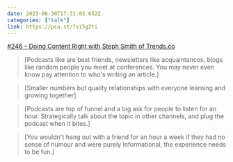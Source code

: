 ```yaml
---
date: 2023-06-30T17:31:02.652Z
categories: ["talk"]
link: https://pca.st/fvi5g2ti
---
```

[#246 – Doing Content Right with Steph Smith of Trends.co](https://pca.st/fvi5g2ti)

> [Podcasts like are best friends, newsletters like acquaintances, blogs like random people you meet at conferences. You may never even know pay attention to who's writing an article.]

> [Smaller numbers but quality relationships with everyone learning and growing together]

> [Podcasts are top of funnel and a big ask for people to listen for an hour. Strategically talk about the topic in other channels, and plug the podcast when it bites.]

> [You wouldn't hang out with a friend for an hour a week if they had no sense of humour and were purely informational, the experience needs to be fun.]

